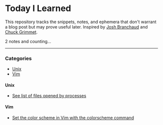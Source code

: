 # Today I Learned

This repository tracks the snippets, notes, and ephemera that don't warrant a blog post but may prove useful later.
Inspired by [Josh Branchaud](https://github.com/jbranchaud/til) and [Chuck Grimmet](http://www.cagrimmett.com/til/).

2 notes and counting...

---

### Categories
- [Unix](#unix)
- [Vim](#vim)

#### Unix
- [See list of files opened by processes](notes/unix/see-files-opened-by-process.md)

#### Vim
- [Set the color scheme in Vim with the colorscheme command](notes/vim/set-color-scheme-in-vim.md)
